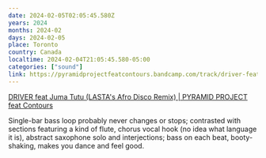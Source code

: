 ```yaml
---
date: 2024-02-05T02:05:45.580Z
years: 2024
months: 2024-02
days: 2024-02-05
place: Toronto
country: Canada
localtime: 2024-02-04T21:05:45.580-05:00
categories: ["sound"]
link: https://pyramidprojectfeatcontours.bandcamp.com/track/driver-feat-juma-tutu-lastas-afro-disco-remix
---
```

[DRIVER feat Juma Tutu (LASTA's Afro Disco Remix) | PYRAMID PROJECT feat Contours](https://pyramidprojectfeatcontours.bandcamp.com/track/driver-feat-juma-tutu-lastas-afro-disco-remix)

Single-bar bass loop probably never changes or stops; contrasted with sections featuring a kind of flute, chorus vocal hook (no idea what language it is), abstract saxophone solo and interjections; bass on each beat, booty-shaking, makes you dance and feel good.
